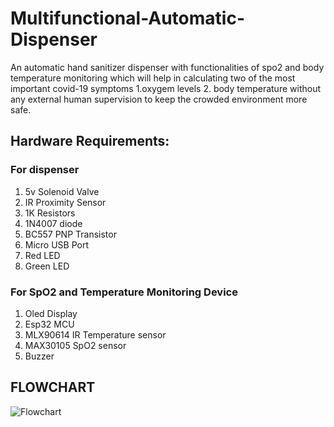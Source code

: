 # Multifunctional-Automatic-Dispenser
An automatic hand sanitizer dispenser with functionalities of spo2 and body temperature monitoring which will help in calculating two of the most important covid-19 symptoms 
1.oxygem levels 
2. body temperature 
without any external human supervision to keep the crowded environment more safe.

## Hardware Requirements:

### For dispenser
1. 5v Solenoid Valve 
2. IR Proximity Sensor
3. 1K Resistors
4. 1N4007 diode
5. BC557 PNP Transistor
6. Micro USB Port 
7. Red LED 
8. Green LED

### For SpO2 and Temperature Monitoring Device
1. Oled Display
2. Esp32 MCU
3. MLX90614 IR Temperature sensor 
4. MAX30105 SpO2 sensor 
5. Buzzer

## FLOWCHART

![Flowchart](https://user-images.githubusercontent.com/71844402/119382721-10791900-bce0-11eb-9289-0ca9ac5ffafa.jpg)


